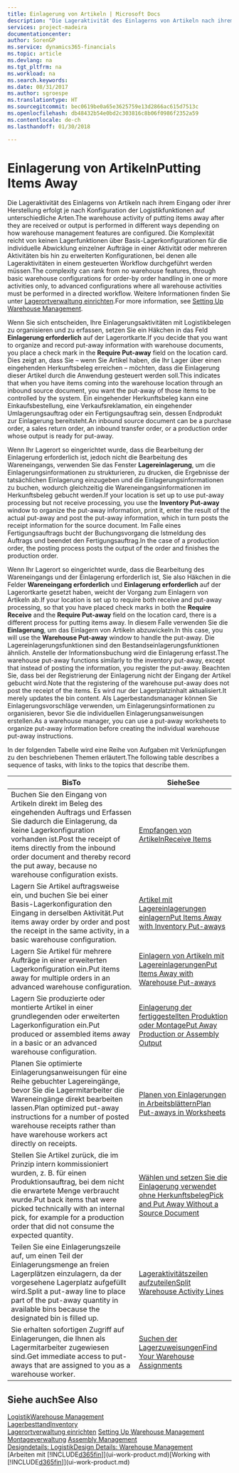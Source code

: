 ```yaml
---
title: Einlagerung von Artikeln | Microsoft Docs
description: "Die Lageraktivität des Einlagerns von Artikeln nach ihrem Eingang oder ihrer Herstellung erfolgt je nach Konfiguration der Logistikfunktionen auf unterschiedliche Arten."
services: project-madeira
documentationcenter: 
author: SorenGP
ms.service: dynamics365-financials
ms.topic: article
ms.devlang: na
ms.tgt_pltfrm: na
ms.workload: na
ms.search.keywords: 
ms.date: 08/31/2017
ms.author: sgroespe
ms.translationtype: HT
ms.sourcegitcommit: bec0619be0a65e3625759e13d2866ac615d7513c
ms.openlocfilehash: db48432b54e0bd2c303816c8b06f0986f2352a59
ms.contentlocale: de-ch
ms.lasthandoff: 01/30/2018

---
```

# <a name="putting-items-away"></a><span data-ttu-id="889ee-103">Einlagerung von Artikeln</span><span class="sxs-lookup"><span data-stu-id="889ee-103">Putting Items Away</span></span>
<span data-ttu-id="889ee-104">Die Lageraktivität des Einlagerns von Artikeln nach ihrem Eingang oder ihrer Herstellung erfolgt je nach Konfiguration der Logistikfunktionen auf unterschiedliche Arten.</span><span class="sxs-lookup"><span data-stu-id="889ee-104">The warehouse activity of putting items away after they are received or output is performed in different ways depending on how warehouse management features are configured.</span></span> <span data-ttu-id="889ee-105">Die Komplexität reicht von keinen Lagerfunktionen über Basis-Lagerkonfigurationen für die individuelle Abwicklung einzelner Aufträge in einer Aktivität oder mehreren Aktivitäten bis hin zu erweiterten Konfigurationen, bei denen alle Lageraktivitäten in einem gesteuerten Workflow durchgeführt werden müssen.</span><span class="sxs-lookup"><span data-stu-id="889ee-105">The complexity can rank from no warehouse features, through basic warehouse configurations for order-by order handling in one or more activities only, to advanced configurations where all warehouse activities must be performed in a directed workflow.</span></span> <span data-ttu-id="889ee-106">Weitere Informationen finden Sie unter [Lagerortverwaltung einrichten](warehouse-setup-warehouse.md).</span><span class="sxs-lookup"><span data-stu-id="889ee-106">For more information, see [Setting Up Warehouse Management](warehouse-setup-warehouse.md).</span></span>

<span data-ttu-id="889ee-107">Wenn Sie sich entscheiden, Ihre Einlagerungsaktivitäten mit Logistikbelegen zu organisieren und zu erfassen, setzen Sie ein Häkchen in das Feld **Einlagerung erforderlich** auf der Lagerortkarte.</span><span class="sxs-lookup"><span data-stu-id="889ee-107">If you decide that you want to organize and record put-away information with warehouse documents, you place a check mark in the **Require Put-away** field on the location card.</span></span> <span data-ttu-id="889ee-108">Dies zeigt an, dass Sie – wenn Sie Artikel haben, die Ihr Lager über einen eingehenden Herkunftsbeleg erreichen – möchten, dass die Einlagerung dieser Artikel durch die Anwendung gesteuert werden soll.</span><span class="sxs-lookup"><span data-stu-id="889ee-108">This indicates that when you have items coming into the warehouse location through an inbound source document, you want the put-away of those items to be controlled by the system.</span></span> <span data-ttu-id="889ee-109">Ein eingehender Herkunftsbeleg kann eine Einkaufsbestellung, eine Verkaufsreklamation, ein eingehender Umlagerungsauftrag oder ein Fertigungsauftrag sein, dessen Endprodukt zur Einlagerung bereitsteht.</span><span class="sxs-lookup"><span data-stu-id="889ee-109">An inbound source document can be a purchase order, a sales return order, an inbound transfer order, or a production order whose output is ready for put-away.</span></span>  

<span data-ttu-id="889ee-110">Wenn Ihr Lagerort so eingerichtet wurde, dass die Bearbeitung der Einlagerung erforderlich ist, jedoch nicht die Bearbeitung des Wareneingangs, verwenden Sie das Fenster **Lagereinlagerung**, um die Einlagerungsinformationen zu strukturieren, zu drucken, die Ergebnisse der tatsächlichen Einlagerung einzugeben und die Einlagerungsinformationen zu buchen, wodurch gleichzeitig die Wareneingangsinformationen im Herkunftsbeleg gebucht werden.</span><span class="sxs-lookup"><span data-stu-id="889ee-110">If your location is set up to use put-away processing but not receive processing, you use the **Inventory Put-away** window to organize the put-away information, print it, enter the result of the actual put-away and post the put-away information, which in turn posts the receipt information for the source document.</span></span> <span data-ttu-id="889ee-111">Im Falle eines Fertigungsauftrags bucht der Buchungsvorgang die Istmeldung des Auftrags und beendet den Fertigungsauftrag.</span><span class="sxs-lookup"><span data-stu-id="889ee-111">In the case of a production order, the posting process posts the output of the order and finishes the production order.</span></span>

<span data-ttu-id="889ee-112">Wenn Ihr Lagerort so eingerichtet wurde, dass die Bearbeitung des Wareneingangs und der Einlagerung erforderlich ist, Sie also Häkchen in die Felder **Wareneingang erforderlich** und **Einlagerung erforderlich** auf der Lagerortkarte gesetzt haben, weicht der Vorgang zum Einlagern von Artikeln ab.</span><span class="sxs-lookup"><span data-stu-id="889ee-112">If your location is set up to require both receive and put-away processing, so that you have placed check marks in both the **Require Receive** and the **Require Put-away** field on the location card, there is a different process for putting items away.</span></span> <span data-ttu-id="889ee-113">In diesem Falle verwenden Sie die **Einlagerung**, um das Einlagern von Artikeln abzuwickeln.</span><span class="sxs-lookup"><span data-stu-id="889ee-113">In this case, you will use the **Warehouse Put-away** window to handle the put-away.</span></span> <span data-ttu-id="889ee-114">Die Lagereinlagerungsfunktionen sind den Bestandseinlagerungsfunktionen ähnlich. Anstelle der Informationsbuchung wird die Einlagerung erfasst.</span><span class="sxs-lookup"><span data-stu-id="889ee-114">The warehouse put-away functions similarly to the inventory put-away, except that instead of posting the information, you register the put-away.</span></span> <span data-ttu-id="889ee-115">Beachten Sie, dass bei der Registrierung der Einlagerung nicht der Eingang der Artikel gebucht wird.</span><span class="sxs-lookup"><span data-stu-id="889ee-115">Note that the registering of the warehouse put-away does not post the receipt of the items.</span></span> <span data-ttu-id="889ee-116">Es wird nur der Lagerplatzinhalt aktualisiert.</span><span class="sxs-lookup"><span data-stu-id="889ee-116">It merely updates the bin content.</span></span> <span data-ttu-id="889ee-117">Als Lagerbestandsmanager können Sie Einlagerungsvorschläge verwenden, um Einlagerungsinformationen zu organisieren, bevor Sie die individuellen Einlagerungsanweisungen erstellen.</span><span class="sxs-lookup"><span data-stu-id="889ee-117">As a warehouse manager, you can use a put-away worksheets to organize put-away information before creating the individual warehouse put-away instructions.</span></span>

<span data-ttu-id="889ee-118">In der folgenden Tabelle wird eine Reihe von Aufgaben mit Verknüpfungen zu den beschriebenen Themen erläutert.</span><span class="sxs-lookup"><span data-stu-id="889ee-118">The following table describes a sequence of tasks, with links to the topics that describe them.</span></span>   

|<span data-ttu-id="889ee-119">**Bis**</span><span class="sxs-lookup"><span data-stu-id="889ee-119">**To**</span></span>|<span data-ttu-id="889ee-120">**Siehe**</span><span class="sxs-lookup"><span data-stu-id="889ee-120">**See**</span></span>|  
|------------|-------------|  
|<span data-ttu-id="889ee-121">Buchen Sie den Eingang von Artikeln direkt im Beleg des eingehenden Auftrags und Erfassen Sie dadurch die Einlagerung, da keine Lagerkonfiguration vorhanden ist.</span><span class="sxs-lookup"><span data-stu-id="889ee-121">Post the receipt of items directly from the inbound order document and thereby record the put away, because no warehouse configuration exists.</span></span>|[<span data-ttu-id="889ee-122">Empfangen von Artikeln</span><span class="sxs-lookup"><span data-stu-id="889ee-122">Receive Items</span></span>](warehouse-how-receive-items.md)|  
|<span data-ttu-id="889ee-123">Lagern Sie Artikel auftragsweise ein, und buchen Sie bei einer Basis-Lagerkonfiguration den Eingang in derselben Aktivität.</span><span class="sxs-lookup"><span data-stu-id="889ee-123">Put items away order by order and post the receipt in the same activity, in a basic warehouse configuration.</span></span>|[<span data-ttu-id="889ee-124">Artikel mit Lagereinlagerungen einlagern</span><span class="sxs-lookup"><span data-stu-id="889ee-124">Put Items Away with Inventory Put-aways</span></span>](warehouse-how-to-put-items-away-with-inventory-put-aways.md)|  
|<span data-ttu-id="889ee-125">Lagern Sie Artikel für mehrere Aufträge in einer erweiterten Lagerkonfiguration ein.</span><span class="sxs-lookup"><span data-stu-id="889ee-125">Put items away for multiple orders in an advanced warehouse configuration.</span></span>|[<span data-ttu-id="889ee-126">Einlagern von Artikeln mit Lagereinlagerungen</span><span class="sxs-lookup"><span data-stu-id="889ee-126">Put Items Away with Warehouse Put-aways</span></span>](warehouse-how-to-put-items-away-with-warehouse-put-aways.md)|  
|<span data-ttu-id="889ee-127">Lagern Sie produzierte oder montierte Artikel in einer grundlegenden oder erweiterten Lagerkonfiguration ein.</span><span class="sxs-lookup"><span data-stu-id="889ee-127">Put produced or assembled items away in a basic or an advanced warehouse configuration.</span></span>|[<span data-ttu-id="889ee-128">Einlagerung der fertiggestellten Produktion oder Montage</span><span class="sxs-lookup"><span data-stu-id="889ee-128">Put Away Production or Assembly Output</span></span>](warehouse-how-to-put-away-production-output.md)|
|<span data-ttu-id="889ee-129">Planen Sie optimierte Einlagerungsanweisungen für eine Reihe gebuchter Lagereingänge, bevor Sie die Lagermitarbeiter die Wareneingänge direkt bearbeiten lassen.</span><span class="sxs-lookup"><span data-stu-id="889ee-129">Plan optimized put-away instructions for a number of posted warehouse receipts rather than have warehouse workers act directly on receipts.</span></span>|[<span data-ttu-id="889ee-130">Planen von Einlagerungen in Arbeitsblättern</span><span class="sxs-lookup"><span data-stu-id="889ee-130">Plan Put-aways in Worksheets</span></span>](warehouse-how-to-plan-put-aways-in-worksheets.md)|  
|<span data-ttu-id="889ee-131">Stellen Sie Artikel zurück, die im Prinzip intern kommissioniert wurden, z. B. für einen Produktionsauftrag, bei dem nicht die erwartete Menge verbraucht wurde.</span><span class="sxs-lookup"><span data-stu-id="889ee-131">Put back items that were picked technically with an internal pick, for example for a production order that did not consume the expected quantity.</span></span>|[<span data-ttu-id="889ee-132">Wählen und setzen Sie die Einlagerung verwendet ohne Herkunftsbeleg</span><span class="sxs-lookup"><span data-stu-id="889ee-132">Pick and Put Away Without a Source Document</span></span>](warehouse-how-to-create-put-aways-from-internal-put-aways.md)|
|<span data-ttu-id="889ee-133">Teilen Sie eine Einlagerungszeile auf, um einen Teil der Einlagerungsmenge an freien Lagerplätzen einzulagern, da der vorgesehene Lagerplatz aufgefüllt wird.</span><span class="sxs-lookup"><span data-stu-id="889ee-133">Split a put-away line to place part of the put-away quantity in available bins because the designated bin is filled up.</span></span>|[<span data-ttu-id="889ee-134">Lageraktivitätszeilen aufzuteilen</span><span class="sxs-lookup"><span data-stu-id="889ee-134">Split Warehouse Activity Lines</span></span>](warehouse-how-to-split-warehouse-activity-lines.md)|
|<span data-ttu-id="889ee-135">Sie erhalten sofortigen Zugriff auf Einlagerungen, die Ihnen als Lagermitarbeiter zugewiesen sind.</span><span class="sxs-lookup"><span data-stu-id="889ee-135">Get immediate access to put-aways that are assigned to you as a warehouse worker.</span></span>|[<span data-ttu-id="889ee-136">Suchen der Lagerzuweisungen</span><span class="sxs-lookup"><span data-stu-id="889ee-136">Find Your Warehouse Assignments</span></span>](warehouse-how-to-find-your-warehouse-assignments.md)|    

## <a name="see-also"></a><span data-ttu-id="889ee-137">Siehe auch</span><span class="sxs-lookup"><span data-stu-id="889ee-137">See Also</span></span>  
[<span data-ttu-id="889ee-138">Logistik</span><span class="sxs-lookup"><span data-stu-id="889ee-138">Warehouse Management</span></span>](warehouse-manage-warehouse.md)  
[<span data-ttu-id="889ee-139">Lagerbesttand</span><span class="sxs-lookup"><span data-stu-id="889ee-139">Inventory</span></span>](inventory-manage-inventory.md)  
<span data-ttu-id="889ee-140">[Lagerortverwaltung einrichten](warehouse-setup-warehouse.md)   </span><span class="sxs-lookup"><span data-stu-id="889ee-140">[Setting Up Warehouse Management](warehouse-setup-warehouse.md)   </span></span>  
<span data-ttu-id="889ee-141">[Montageverwaltung](assembly-assemble-items.md)  </span><span class="sxs-lookup"><span data-stu-id="889ee-141">[Assembly Management](assembly-assemble-items.md)  </span></span>  
[<span data-ttu-id="889ee-142">Designdetails: Logistik</span><span class="sxs-lookup"><span data-stu-id="889ee-142">Design Details: Warehouse Management</span></span>](design-details-warehouse-management.md)  
<span data-ttu-id="889ee-143">[Arbeiten mit [!INCLUDE[d365fin](includes/d365fin_md.md)]](ui-work-product.md)</span><span class="sxs-lookup"><span data-stu-id="889ee-143">[Working with [!INCLUDE[d365fin](includes/d365fin_md.md)]](ui-work-product.md)</span></span>  

